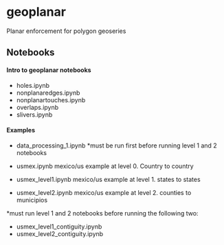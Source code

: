 
# geoplanar
Planar enforcement for polygon geoseries



## Notebooks

#### Intro to geoplanar notebooks

- holes.ipynb
- nonplanaredges.ipynb
- nonplanartouches.ipynb
- overlaps.ipynb
- slivers.ipynb


#### Examples

- data_processing_1.ipynb   *must be run first before running level 1 and 2 notebooks

- usmex.ipynb          mexico/us example at level 0. Country to country 
- usmex_level1.ipynb   mexico/us example at level 1. states to states
- usmex_level2.ipynb   mexico/us example at level 2. counties to municipios

*must run level 1 and 2 notebooks before running the following two:

- usmex_level1_contiguity.ipynb
- usmex_level2_contiguity.ipynb




